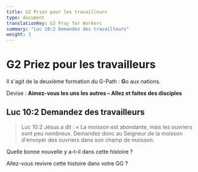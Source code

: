 ```yaml
---
title: G2 Priez pour les travailleurs
type: document
translationKey: G2 Pray for Workers
summary: "Luc 10:2 Demandez des travailleurs"
weight: 3
---
```

# G2 Priez pour les travailleurs

Il s'agit de la deuxième formation du G-Path : **G**o aux nations.

Devise : **Aimez-vous les uns les autres – Allez et faites des disciples**

## Luc 10:2 Demandez des travailleurs

>   Luc 10:2 Jésus a dit : « La moisson est abondante, mais les ouvriers sont peu nombreux. Demandez donc au Seigneur de la moisson d'envoyer des ouvriers dans son champ de moisson.

Quelle bonne nouvelle y a-t-il dans cette histoire ?

Allez-vous revivre cette histoire dans votre GG ?

